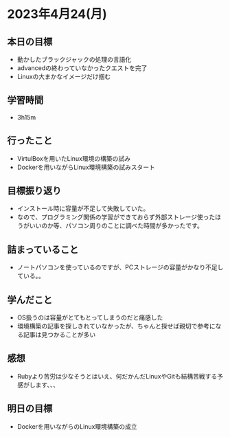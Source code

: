 # 2023年4月24(月)

## 本日の目標
- 動かしたブラックジャックの処理の言語化
- advancedの終わっていなかったクエストを完了
- Linuxの大まかなイメージだけ掴む

## 学習時間
- 3h15m

## 行ったこと
- VirtulBoxを用いたLinux環境の構築の試み
- Dockerを用いながらLinux環境構築の試みスタート
   
## 目標振り返り
- インストール時に容量が不足して失敗していた。
- なので、プログラミング関係の学習ができておらず外部ストレージ使ったほうがいいのか等、パソコン周りのことに調べた時間が多かったです。

## 詰まっていること
- ノートパソコンを使っているのですが、PCストレージの容量がかなり不足している。。

## 学んだこと
- OS扱うのは容量がとてもとってしまうのだと痛感した
- 環境構築の記事を探しきれていなかったが、ちゃんと探せば親切で参考になる記事は見つかることが多い

## 感想
- Rubyより苦労は少なそうとはいえ、何だかんだLinuxやGitも結構苦戦する予感がします、、、

## 明日の目標
- Dockerを用いながらのLinux環境構築の成立